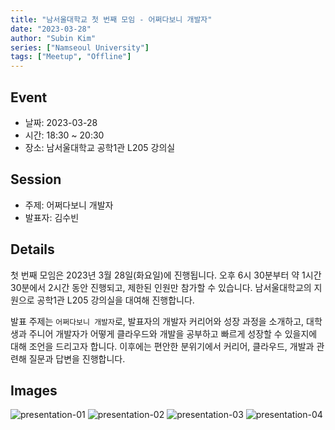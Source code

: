 ```yaml
---
title: "남서울대학교 첫 번째 모임 - 어쩌다보니 개발자"
date: "2023-03-28"
author: "Subin Kim"
series: ["Namseoul University"]
tags: ["Meetup", "Offline"]
---
```


## Event

- 날짜: 2023-03-28
- 시간: 18:30 ~ 20:30
- 장소: 남서울대학교 공학1관 L205 강의실

## Session

- 주제: 어쩌다보니 개발자
- 발표자: 김수빈

## Details

첫 번째 모임은 2023년 3월 28일(화요일)에 진행됩니다.
오후 6시 30분부터 약 1시간 30분에서 2시간 동안 진행되고, 제한된 인원만 참가할 수 있습니다.
남서울대학교의 지원으로 공학1관 L205 강의실을 대여해 진행합니다.

발표 주제는 `어쩌다보니 개발자`로, 발표자의 개발자 커리어와 성장 과정을 소개하고, 대학생과 주니어 개발자가 어떻게 클라우드와 개발을 공부하고 빠르게 성장할 수 있을지에 대해 조언을 드리고자 합니다.
이후에는 편안한 분위기에서 커리어, 클라우드, 개발과 관련해 질문과 답변을 진행합니다.

## Images

![presentation-01](https://github.com/aws-cloud-clubs/aws-cloud-clubs.github.io/assets/32478597/0e48aed8-4a0f-4fcb-a8d0-d1478c1d40e7)
![presentation-02](https://github.com/aws-cloud-clubs/aws-cloud-clubs.github.io/assets/32478597/5221e495-3b45-4a32-9f17-d5293a909a2e)
![presentation-03](https://github.com/aws-cloud-clubs/aws-cloud-clubs.github.io/assets/32478597/fd9038c0-1f90-421e-9739-9177617bab6f)
![presentation-04](https://github.com/aws-cloud-clubs/aws-cloud-clubs.github.io/assets/32478597/bf19f869-763b-4429-9367-b96b9b80e3ec)
